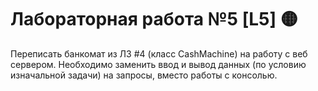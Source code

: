 # Лабораторная работа №5 [L5] 🟡

Переписать банкомат из ЛЗ #4 (класс CashMachine) на работу с веб сервером.
Необходимо заменить ввод и вывод данных (по условию изначальной задачи) на запросы,
вместо работы с консолью.